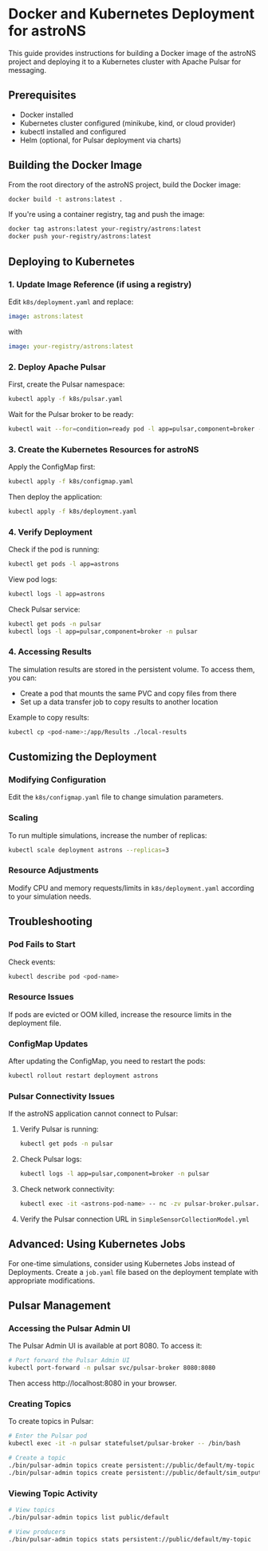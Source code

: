 # Docker and Kubernetes Deployment for astroNS

This guide provides instructions for building a Docker image of the astroNS project and deploying it to a Kubernetes cluster with Apache Pulsar for messaging.

## Prerequisites

- Docker installed
- Kubernetes cluster configured (minikube, kind, or cloud provider)
- kubectl installed and configured
- Helm (optional, for Pulsar deployment via charts)

## Building the Docker Image

From the root directory of the astroNS project, build the Docker image:

```bash
docker build -t astrons:latest .
```

If you're using a container registry, tag and push the image:

```bash
docker tag astrons:latest your-registry/astrons:latest
docker push your-registry/astrons:latest
```

## Deploying to Kubernetes

### 1. Update Image Reference (if using a registry)

Edit `k8s/deployment.yaml` and replace:

```yaml
image: astrons:latest
```

with

```yaml
image: your-registry/astrons:latest
```

### 2. Deploy Apache Pulsar

First, create the Pulsar namespace:

```bash
kubectl apply -f k8s/pulsar.yaml
```

Wait for the Pulsar broker to be ready:

```bash
kubectl wait --for=condition=ready pod -l app=pulsar,component=broker -n pulsar --timeout=300s
```

### 3. Create the Kubernetes Resources for astroNS

Apply the ConfigMap first:

```bash
kubectl apply -f k8s/configmap.yaml
```

Then deploy the application:

```bash
kubectl apply -f k8s/deployment.yaml
```

### 4. Verify Deployment

Check if the pod is running:

```bash
kubectl get pods -l app=astrons
```

View pod logs:

```bash
kubectl logs -l app=astrons
```

Check Pulsar service:

```bash
kubectl get pods -n pulsar
kubectl logs -l app=pulsar,component=broker -n pulsar
```

### 4. Accessing Results

The simulation results are stored in the persistent volume. To access them, you can:

- Create a pod that mounts the same PVC and copy files from there
- Set up a data transfer job to copy results to another location

Example to copy results:

```bash
kubectl cp <pod-name>:/app/Results ./local-results
```

## Customizing the Deployment

### Modifying Configuration

Edit the `k8s/configmap.yaml` file to change simulation parameters.

### Scaling

To run multiple simulations, increase the number of replicas:

```bash
kubectl scale deployment astrons --replicas=3
```

### Resource Adjustments

Modify CPU and memory requests/limits in `k8s/deployment.yaml` according to your simulation needs.

## Troubleshooting

### Pod Fails to Start

Check events:

```bash
kubectl describe pod <pod-name>
```

### Resource Issues

If pods are evicted or OOM killed, increase the resource limits in the deployment file.

### ConfigMap Updates

After updating the ConfigMap, you need to restart the pods:

```bash
kubectl rollout restart deployment astrons
```

### Pulsar Connectivity Issues

If the astroNS application cannot connect to Pulsar:

1. Verify Pulsar is running:
   ```bash
   kubectl get pods -n pulsar
   ```

2. Check Pulsar logs:
   ```bash
   kubectl logs -l app=pulsar,component=broker -n pulsar
   ```

3. Check network connectivity:
   ```bash
   kubectl exec -it <astrons-pod-name> -- nc -zv pulsar-broker.pulsar.svc.cluster.local 6650
   ```

4. Verify the Pulsar connection URL in `SimpleSensorCollectionModel.yml`

## Advanced: Using Kubernetes Jobs

For one-time simulations, consider using Kubernetes Jobs instead of Deployments. Create a `job.yaml` file based on the deployment template with appropriate modifications.

## Pulsar Management

### Accessing the Pulsar Admin UI

The Pulsar Admin UI is available at port 8080. To access it:

```bash
# Port forward the Pulsar Admin UI
kubectl port-forward -n pulsar svc/pulsar-broker 8080:8080
```

Then access http://localhost:8080 in your browser.

### Creating Topics

To create topics in Pulsar:

```bash
# Enter the Pulsar pod
kubectl exec -it -n pulsar statefulset/pulsar-broker -- /bin/bash

# Create a topic
./bin/pulsar-admin topics create persistent://public/default/my-topic
./bin/pulsar-admin topics create persistent://public/default/sim_output
```

### Viewing Topic Activity

```bash
# View topics
./bin/pulsar-admin topics list public/default

# View producers
./bin/pulsar-admin topics stats persistent://public/default/my-topic
```